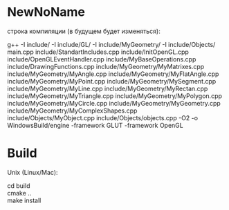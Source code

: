 # NewNoName

строка компиляции (в будущем будет изменяться):

g++ -I include/ -I include/GL/ -I include/MyGeometry/ -I include/Objects/ main.cpp include/StandartIncludes.cpp include/InitOpenGL.cpp include/OpenGLEventHandler.cpp include/MyBaseOperations.cpp include/DrawingFunctions.cpp include/MyGeometry/MyMatrixes.cpp include/MyGeometry/MyAngle.cpp include/MyGeometry/MyFlatAngle.cpp include/MyGeometry/MyPoint.cpp include/MyGeometry/MySegment.cpp include/MyGeometry/MyLine.cpp include/MyGeometry/MyRectan.cpp include/MyGeometry/MyTriangle.cpp include/MyGeometry/MyPolygon.cpp include/MyGeometry/MyCircle.cpp include/MyGeometry/MyGeometry.cpp include/MyGeometry/MyComplexShapes.cpp include/Objects/MyObject.cpp include/Objects/objects.cpp -O2 -o WindowsBuild/engine -framework GLUT -framework OpenGL

# Build

Unix (Linux/Mac):

cd build <br>cmake .. <br>make install
